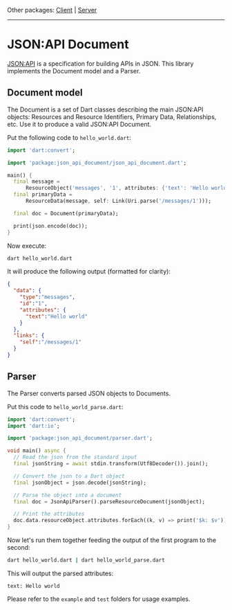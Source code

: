 Other packages: [Client](https://pub.dartlang.org/packages/json_api) | [Server](https://pub.dartlang.org/packages/json_api_server)

---
# JSON:API Document
[JSON:API](http://jsonapi.org) is a specification for building APIs in JSON. This library implements 
the Document model and a Parser.

## Document model
The Document is a set of Dart classes describing the main JSON:API objects: Resources and Resource Identifiers, 
Primary Data, Relationships, etc. Use it to produce a valid JSON:API Document.

Put the following code to `hello_world.dart`:
```dart
import 'dart:convert';

import 'package:json_api_document/json_api_document.dart';

main() {
  final message =
      ResourceObject('messages', '1', attributes: {'text': 'Hello world'});
  final primaryData =
      ResourceData(message, self: Link(Uri.parse('/messages/1')));

  final doc = Document(primaryData);

  print(json.encode(doc));
}
```
Now execute: 
```bash
dart hello_world.dart
``` 

It will produce the following output (formatted for clarity):
```json
{
  "data": {
    "type":"messages",
    "id":"1",
    "attributes": {
      "text":"Hello world"
    }
  },
  "links": {
    "self":"/messages/1"
  }
}
```

## Parser
The Parser converts parsed JSON objects to Documents.

Put this code to `hello_world_parse.dart`:
```dart
import 'dart:convert';
import 'dart:io';

import 'package:json_api_document/parser.dart';

void main() async {
  // Read the json from the standard input
  final jsonString = await stdin.transform(Utf8Decoder()).join();

  // Convert the json to a Dart object
  final jsonObject = json.decode(jsonString);

  // Parse the object into a document
  final doc = JsonApiParser().parseResourceDocument(jsonObject);

  // Print the attributes
  doc.data.resourceObject.attributes.forEach((k, v) => print('$k: $v'));
}
```

Now let\'s run them together feeding the output of the first program to the second:
```bash
dart hello_world.dart | dart hello_world_parse.dart
```

This will output the parsed attributes:

```
text: Hello world

```

Please refer to the `example` and `test` folders for usage examples.
